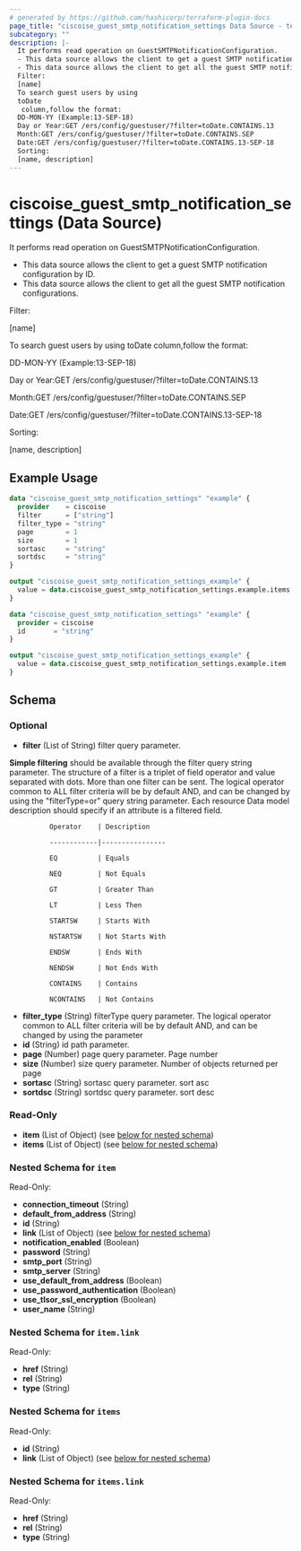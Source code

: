 ```yaml
---
# generated by https://github.com/hashicorp/terraform-plugin-docs
page_title: "ciscoise_guest_smtp_notification_settings Data Source - terraform-provider-ciscoise"
subcategory: ""
description: |-
  It performs read operation on GuestSMTPNotificationConfiguration.
  - This data source allows the client to get a guest SMTP notification configuration by ID.
  - This data source allows the client to get all the guest SMTP notification configurations.
  Filter:
  [name]
  To search guest users by using
  toDate
   column,follow the format:
  DD-MON-YY (Example:13-SEP-18)
  Day or Year:GET /ers/config/guestuser/?filter=toDate.CONTAINS.13
  Month:GET /ers/config/guestuser/?filter=toDate.CONTAINS.SEP
  Date:GET /ers/config/guestuser/?filter=toDate.CONTAINS.13-SEP-18
  Sorting:
  [name, description]
---
```


# ciscoise_guest_smtp_notification_settings (Data Source)

It performs read operation on GuestSMTPNotificationConfiguration.

- This data source allows the client to get a guest SMTP notification configuration by ID.
- This data source allows the client to get all the guest SMTP notification configurations.

Filter:

[name]

To search guest users by using
toDate
 column,follow the format:

DD-MON-YY (Example:13-SEP-18)


Day or Year:GET /ers/config/guestuser/?filter=toDate.CONTAINS.13

Month:GET /ers/config/guestuser/?filter=toDate.CONTAINS.SEP

Date:GET /ers/config/guestuser/?filter=toDate.CONTAINS.13-SEP-18


Sorting:

[name, description]

## Example Usage

```terraform
data "ciscoise_guest_smtp_notification_settings" "example" {
  provider    = ciscoise
  filter      = ["string"]
  filter_type = "string"
  page        = 1
  size        = 1
  sortasc     = "string"
  sortdsc     = "string"
}

output "ciscoise_guest_smtp_notification_settings_example" {
  value = data.ciscoise_guest_smtp_notification_settings.example.items
}

data "ciscoise_guest_smtp_notification_settings" "example" {
  provider = ciscoise
  id       = "string"
}

output "ciscoise_guest_smtp_notification_settings_example" {
  value = data.ciscoise_guest_smtp_notification_settings.example.item
}
```

<!-- schema generated by tfplugindocs -->
## Schema

### Optional

- **filter** (List of String) filter query parameter. 

**Simple filtering** should be available through the filter query string parameter. The structure of a filter is
a triplet of field operator and value separated with dots. More than one filter can be sent. The logical operator
common to ALL filter criteria will be by default AND, and can be changed by using the "filterType=or" query
string parameter. Each resource Data model description should specify if an attribute is a filtered field.



              Operator    | Description 

              ------------|----------------

              EQ          | Equals 

              NEQ         | Not Equals 

              GT          | Greater Than 

              LT          | Less Then 

              STARTSW     | Starts With 

              NSTARTSW    | Not Starts With 

              ENDSW       | Ends With 

              NENDSW      | Not Ends With 

              CONTAINS	  | Contains 

              NCONTAINS	  | Not Contains
- **filter_type** (String) filterType query parameter. The logical operator common to ALL filter criteria will be by default AND, and can be changed by using the parameter
- **id** (String) id path parameter.
- **page** (Number) page query parameter. Page number
- **size** (Number) size query parameter. Number of objects returned per page
- **sortasc** (String) sortasc query parameter. sort asc
- **sortdsc** (String) sortdsc query parameter. sort desc

### Read-Only

- **item** (List of Object) (see [below for nested schema](#nestedatt--item))
- **items** (List of Object) (see [below for nested schema](#nestedatt--items))

<a id="nestedatt--item"></a>
### Nested Schema for `item`

Read-Only:

- **connection_timeout** (String)
- **default_from_address** (String)
- **id** (String)
- **link** (List of Object) (see [below for nested schema](#nestedobjatt--item--link))
- **notification_enabled** (Boolean)
- **password** (String)
- **smtp_port** (String)
- **smtp_server** (String)
- **use_default_from_address** (Boolean)
- **use_password_authentication** (Boolean)
- **use_tlsor_ssl_encryption** (Boolean)
- **user_name** (String)

<a id="nestedobjatt--item--link"></a>
### Nested Schema for `item.link`

Read-Only:

- **href** (String)
- **rel** (String)
- **type** (String)



<a id="nestedatt--items"></a>
### Nested Schema for `items`

Read-Only:

- **id** (String)
- **link** (List of Object) (see [below for nested schema](#nestedobjatt--items--link))

<a id="nestedobjatt--items--link"></a>
### Nested Schema for `items.link`

Read-Only:

- **href** (String)
- **rel** (String)
- **type** (String)


